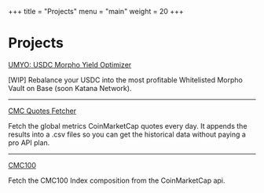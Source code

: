 +++
title = "Projects"
menu = "main"
weight = 20
+++

# Projects

[UMYO: USDC Morpho Yield Optimizer](https://github.com/jorickdefraine/usdc-morpho-yield-optimizer)

[WIP] Rebalance your USDC into the most profitable Whitelisted Morpho Vault on Base (soon Katana Network).

---
[CMC Quotes Fetcher](https://github.com/jorickdefraine/cmc-quotes-fetcher)

Fetch the global metrics CoinMarketCap quotes every day. 
It appends the results into a .csv files so you can get the historical data without paying a pro API plan.

---
[CMC100](https://github.com/jorickdefraine/cmc100)

Fetch the CMC100 Index composition from the CoinMarketCap api. 
